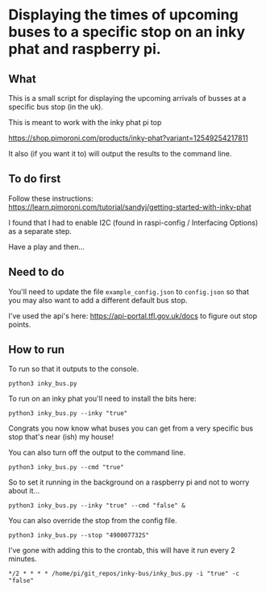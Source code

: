 # Displaying the times of upcoming buses to a specific stop on an inky phat and raspberry pi.
## What
This is a small script for displaying the upcoming arrivals of busses at a specific bus stop (in the uk).

This is meant to work with the inky phat pi top

https://shop.pimoroni.com/products/inky-phat?variant=12549254217811

It also (if you want it to) will output the results to the command line.

## To do first
Follow these instructions:
https://learn.pimoroni.com/tutorial/sandyj/getting-started-with-inky-phat

I found that I had to enable I2C (found in raspi-config / Interfacing Options) as a separate step.

Have a play and then...

## Need to do
You'll need to update the file `example_config.json` to `config.json` so that you may also want to add a different default bus stop.

I've used the api's here: https://api-portal.tfl.gov.uk/docs to figure out stop points.

## How to run
To run so that it outputs to the console.

```python3 inky_bus.py```

To run on an inky phat you'll need to install the bits here: 

```python3 inky_bus.py --inky "true"```

Congrats you now know what buses you can get from a very specific bus stop that's near (ish) my house!

You can also turn off the output to the command line.

```python3 inky_bus.py --cmd "true"```

So to set it running in the background on a raspberry pi and not to worry about it...

```python3 inky_bus.py --inky "true" --cmd "false" &```

You can also override the stop from the config file.

```python3 inky_bus.py --stop "490007732S"```

I've gone with adding this to the crontab, this will have it run every 2 minutes.

```*/2 * * * * /home/pi/git_repos/inky-bus/inky_bus.py -i "true" -c "false"```
